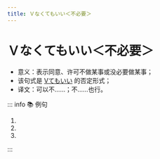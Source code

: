 ```yaml
---
title: Ｖなくてもいい＜不必要＞
---
```

            
# Ｖなくてもいい＜不必要＞

* 意义：表示同意、许可不做某事或没必要做某事；
* <grammer-content sentence="接续：**「Ｖない」**先变为**「Ｖなく」**，然后加**「てもいい」。**" inline /> 该句式是 [Ⅴてもいい](./1-10-1.md) 的否定形式；
* 译文：可以不......；不......也行。

::: info :books: 例句

1. <grammer-content id='1-10-5-0' sentence="[靴/くつ]、**[脱/ぬ]がなくてもいい**ですよ。" trans="不脱鞋子也没事儿。" />
2. <grammer-content id='1-10-5-1' sentence="もう[薬/くすり]を**[飲/の]まなくてもいい**ですよ。" trans="你可以不吃药了。" />
3. <grammer-content id='1-10-5-2' sentence="[忙/いそが]しいときは、**[行/い]かなくてもいい**。" trans="忙的时候不去也没关系。" />

:::
